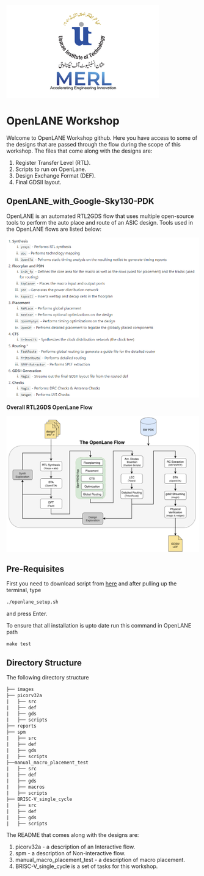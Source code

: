 ![](images/logo2.png)
# OpenLANE Workshop
Welcome to OpenLANE Workshop github. Here you have access to some of the designs that are passed through the flow during the scope of this workshop. The files that come along with the designs are: 
1. Register Transfer Level (RTL).
2. Scripts to run on OpenLane.
3. Design Exchange Format (DEF).
4. Final GDSII layout.

## OpenLANE_with_Google-Sky130-PDK

OpenLANE is an automated RTL2GDS flow that uses multiple open-source tools to perform the auto place and route of an ASIC design. Tools used in the OpenLANE flows are listed below:

![](images/OpenLane_tools.PNG "OpenLANE-tools")

**Overall RTL2GDS OpenLane Flow**

![](images/openlane.flow.1.png "OpenLANE-flow")

## Pre-Requisites
First you need to download script from [here](https://gist.github.com/zeeshanrafique23/11dbef9b83075b06b9ec90fddb8dc96f) and after pulling up the terminal, type

```bash
./openlane_setup.sh
```
and press Enter.

To ensure that all installation is upto date run this command in OpenLANE path
```
make test
```
## Directory Structure
The following directory structure

    ├── images
    ├── picorv32a
    |   ├── src
    |   ├── def
    |   ├── gds
    |   ├── scripts
    ├── reports
    ├── spm
    |   ├── src
    |   ├── def
    |   ├── gds
    |   ├── scripts
    ├──manual_macro_placement_test
    |   ├── src
    |   ├── def
    |   ├── gds
    |   ├── macros
    |   ├── scripts
    ├── BRISC-V_single_cycle
    |   ├── src
    |   ├── def
    |   ├── gds
    |   ├── scripts
    

The README that comes along with the designs are: 
1. picorv32a - a description of an Interactive flow.
2. spm - a description of Non-interactive flow.
3. manual_macro_placement_test - a description of macro placement.
4. BRISC-V_single_cycle is a set of tasks for this workshop.